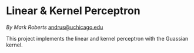 Linear & Kernel Perceptron
==========================

_By Mark Roberts_ andrus@uchicago.edu

This project implements the linear and kernel perceptron with the Guassian kernel.
